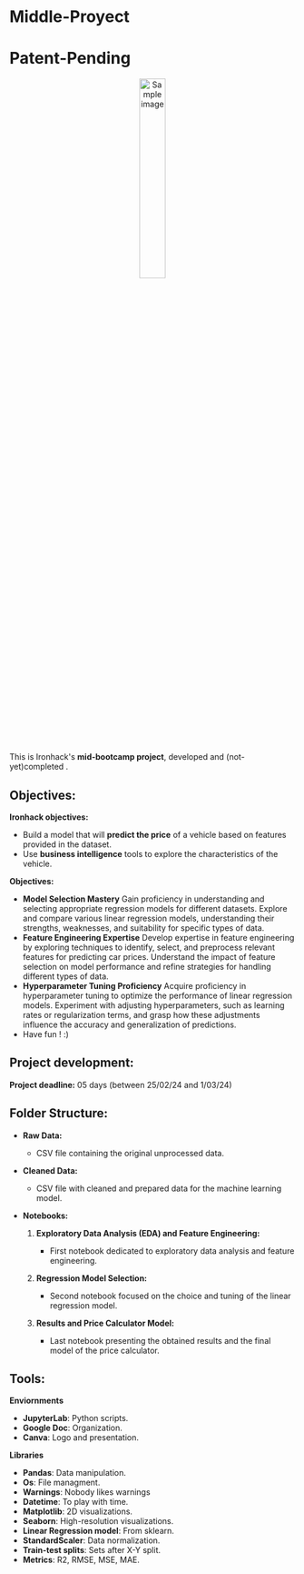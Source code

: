# Middle-Proyect
# Patent-Pending

<p align="center">
  <img src="https://github.com/carloscuerda9/Middle-Proyect/assets/157844996/d1c48f75-7f9b-4f5f-90ce-d47c4a6a60c9" alt="Sample image" width="30%">
</p>


This is Ironhack's **mid-bootcamp project**, developed and (not-yet)completed .


## Objectives:

**Ironhack objectives:**
* Build a model that will **predict the price** of a vehicle based on features provided in the dataset.
* Use **business intelligence** tools to explore the characteristics of the vehicle.

**Objectives:**
* **Model Selection Mastery** Gain proficiency in understanding and selecting appropriate regression models for different datasets. Explore and compare various linear regression models, understanding their strengths, weaknesses, and suitability for specific types of data.
* **Feature Engineering Expertise** Develop expertise in feature engineering by exploring techniques to identify, select, and preprocess relevant features for predicting car prices. Understand the impact of feature selection on model performance and refine strategies for handling different types of data.
* **Hyperparameter Tuning Proficiency** Acquire proficiency in hyperparameter tuning to optimize the performance of linear regression models. Experiment with adjusting hyperparameters, such as learning rates or regularization terms, and grasp how these adjustments influence the accuracy and generalization of predictions.
* Have fun ! :)

## Project development:

**Project deadline:** 05 days (between 25/02/24 and 1/03/24)

## Folder Structure:

- **Raw Data:**
  - CSV file containing the original unprocessed data.

- **Cleaned Data:**
  - CSV file with cleaned and prepared data for the machine learning model.

- **Notebooks:**
  1. **Exploratory Data Analysis (EDA) and Feature Engineering:**
      - First notebook dedicated to exploratory data analysis and feature engineering.

  2. **Regression Model Selection:**
      - Second notebook focused on the choice and tuning of the linear regression model.

  3. **Results and Price Calculator Model:**
      - Last notebook presenting the obtained results and the final model of the price calculator.
        
## Tools:

**Enviornments**
* **JupyterLab**: Python scripts.
* **Google Doc**: Organization. 
* **Canva**: Logo and presentation.

**Libraries**
* **Pandas**: Data manipulation.
* **Os**: File managment.
* **Warnings**: Nobody likes warnings
* **Datetime**: To play with time.
* **Matplotlib**: 2D visualizations.
* **Seaborn**: High-resolution visualizations.
* **Linear Regression model**: From sklearn.
* **StandardScaler**: Data normalization.
* **Train-test splits**: Sets after X-Y split.
* **Metrics**: R2, RMSE, MSE, MAE.
